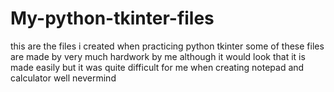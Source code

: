 # My-python-tkinter-files
this are the files i created when practicing python tkinter
some of these files are made by very much hardwork by me
although it would look that it is made easily but it was quite difficult for me when creating notepad and calculator well nevermind
